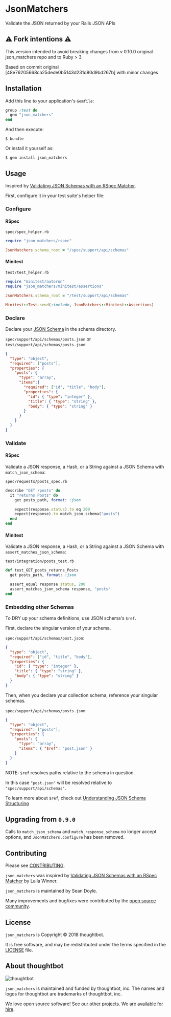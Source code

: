 # JsonMatchers

Validate the JSON returned by your Rails JSON APIs

## ⚠️ Fork intentions ⚠️

This version intended to avoid breaking changes from v 0.10.0 original json_matchers repo and to Ruby > 3

Based on commit original [48e76205668ca25dede0b5143d231d80d9bd267b] with minor changes

## Installation

Add this line to your application's `Gemfile`:

```ruby
group :test do
  gem "json_matchers"
end
```

And then execute:

    $ bundle

Or install it yourself as:

    $ gem install json_matchers

## Usage

Inspired by [Validating JSON Schemas with an RSpec Matcher][original-blog-post].

[original-blog-post]: (http://robots.thoughtbot.com/validating-json-schemas-with-an-rspec-matcher)

First, configure it in your test suite's helper file:

### Configure

#### RSpec

`spec/spec_helper.rb`

```ruby
require "json_matchers/rspec"

JsonMatchers.schema_root = "/spec/support/api/schemas"
```

#### Minitest

`test/test_helper.rb`

```ruby
require "minitest/autorun"
require "json_matchers/minitest/assertions"

JsonMatchers.schema_root = "/test/support/api/schemas"

Minitest::Test.send(:include, JsonMatchers::Minitest::Assertions)
```

### Declare

Declare your [JSON Schema](http://json-schema.org/example1.html) in the schema
directory.

`spec/support/api/schemas/posts.json` or `test/support/api/schemas/posts.json`:

```json
{
  "type": "object",
  "required": ["posts"],
  "properties": {
    "posts": {
      "type": "array",
      "items":{
        "required": ["id", "title", "body"],
        "properties": {
          "id": { "type": "integer" },
          "title": { "type": "string" },
          "body": { "type": "string" }
        }
      }
    }
  }
}
```

### Validate

#### RSpec

Validate a JSON response, a Hash, or a String against a JSON Schema with
`match_json_schema`:

`spec/requests/posts_spec.rb`

```ruby
describe "GET /posts" do
  it "returns Posts" do
    get posts_path, format: :json

    expect(response.status).to eq 200
    expect(response).to match_json_schema("posts")
  end
end
```

#### Minitest

Validate a JSON response, a Hash, or a String against a JSON Schema with
`assert_matches_json_schema`:

`test/integration/posts_test.rb`

```ruby
def test_GET_posts_returns_Posts
  get posts_path, format: :json

  assert_equal response.status, 200
  assert_matches_json_schema response, "posts"
end
```

### Embedding other Schemas

To DRY up your schema definitions, use JSON schema's `$ref`.

First, declare the singular version of your schema.

`spec/support/api/schemas/post.json`:

```json
{
  "type": "object",
  "required": ["id", "title", "body"],
  "properties": {
    "id": { "type": "integer" },
    "title": { "type": "string" },
    "body": { "type": "string" }
  }
}
```

Then, when you declare your collection schema, reference your singular schemas.

`spec/support/api/schemas/posts.json`:

```json
{
  "type": "object",
  "required": ["posts"],
  "properties": {
    "posts": {
      "type": "array",
      "items": { "$ref": "post.json" }
    }
  }
}
```

NOTE: `$ref` resolves paths relative to the schema in question.

In this case `"post.json"` will be resolved relative to
`"spec/support/api/schemas"`.

To learn more about `$ref`, check out [Understanding JSON Schema Structuring](http://spacetelescope.github.io/understanding-json-schema/structuring.html)

## Upgrading from `0.9.0`

Calls to `match_json_schema` and `match_response_schema` no longer accept
options, and `JsonMatchers.configure` has been removed.

## Contributing

Please see [CONTRIBUTING].

`json_matchers` was inspired by [Validating JSON Schemas with an
RSpec Matcher][blog post] by Laila Winner.

`json_matchers` is maintained by Sean Doyle.

Many improvements and bugfixes were contributed by the [open source community].

[blog post]: https://robots.thoughtbot.com/validating-json-schemas-with-an-rspec-matcher
[CONTRIBUTING]: https://github.com/thoughtbot/json_matchers/blob/master/CONTRIBUTING.md
[open source community]: https://github.com/thoughtbot/json_matchers/graphs/contributors

## License

`json_matchers` is Copyright © 2018 thoughtbot.

It is free software, and may be redistributed under the terms specified in the
[LICENSE] file.

[LICENSE]: LICENSE.txt

## About thoughtbot

![thoughtbot](https://thoughtbot.com/logo.png)

`json_matchers` is maintained and funded by thoughtbot, inc.
The names and logos for thoughtbot are trademarks of thoughtbot, inc.

We love open source software!
See [our other projects][community].
We are [available for hire][hire].

[community]: https://thoughtbot.com/community?utm_source=github
[hire]: https://thoughtbot.com?utm_source=github
